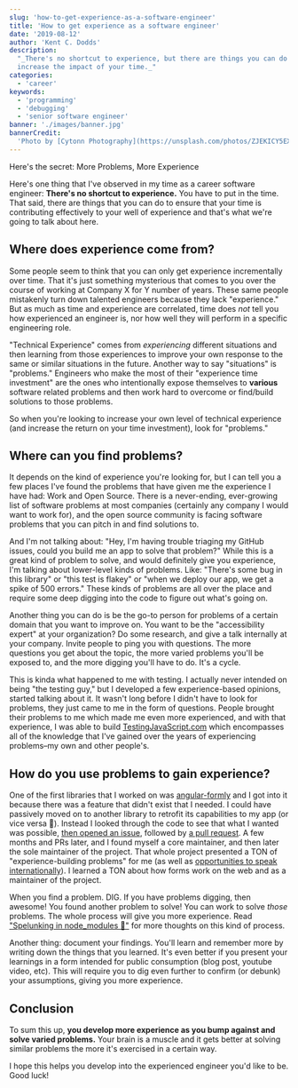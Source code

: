 ```yaml
---
slug: 'how-to-get-experience-as-a-software-engineer'
title: 'How to get experience as a software engineer'
date: '2019-08-12'
author: 'Kent C. Dodds'
description:
  "_There's no shortcut to experience, but there are things you can do to
  increase the impact of your time._"
categories:
  - 'career'
keywords:
  - 'programming'
  - 'debugging'
  - 'senior software engineer'
banner: './images/banner.jpg'
bannerCredit:
  'Photo by [Cytonn Photography](https://unsplash.com/photos/ZJEKICY5EXY)'
---
```


Here's the secret: More Problems, More Experience

Here's one thing that I've observed in my time as a career software engineer:
**There's no shortcut to experience.** You have to put in the time. That said,
there are things that you can do to ensure that your time is contributing
effectively to your well of experience and that's what we're going to talk about
here.

## Where does experience come from?

Some people seem to think that you can only get experience incrementally over
time. That it's just something mysterious that comes to you over the course of
working at Company X for Y number of years. These same people mistakenly turn
down talented engineers because they lack "experience." But as much as time and
experience are correlated, time does _not_ tell you how experienced an engineer
is, nor how well they will perform in a specific engineering role.

"Technical Experience" comes from _experiencing_ different situations and then
learning from those experiences to improve your own response to the same or
similar situations in the future. Another way to say "situations" is "problems."
Engineers who make the most of their "experience time investment" are the ones
who intentionally expose themselves to **various** software related problems and
then work hard to overcome or find/build solutions to those problems.

So when you're looking to increase your own level of technical experience (and
increase the return on your time investment), look for "problems."

## Where can you find problems?

It depends on the kind of experience you're looking for, but I can tell you a
few places I've found the problems that have given me the experience I have had:
Work and Open Source. There is a never-ending, ever-growing list of software
problems at most companies (certainly any company I would want to work for), and
the open source community is facing software problems that you can pitch in and
find solutions to.

And I'm not talking about: "Hey, I'm having trouble triaging my GitHub issues,
could you build me an app to solve that problem?" While this is a great kind of
problem to solve, and would definitely give you experience, I'm talking about
lower-level kinds of problems. Like: "There's some bug in this library" or "this
test is flakey" or "when we deploy our app, we get a spike of 500 errors." These
kinds of problems are all over the place and require some deep digging into the
code to figure out what's going on.

Another thing you can do is be the go-to person for problems of a certain domain
that you want to improve on. You want to be the "accessibility expert" at your
organization? Do some research, and give a talk internally at your company.
Invite people to ping you with questions. The more questions you get about the
topic, the more varied problems you'll be exposed to, and the more digging
you'll have to do. It's a cycle.

This is kinda what happened to me with testing. I actually never intended on
being "the testing guy," but I developed a few experience-based opinions,
started talking about it. It wasn't long before I didn't have to look for
problems, they just came to me in the form of questions. People brought their
problems to me which made me even more experienced, and with that experience, I
was able to build [TestingJavaScript.com](https://testingjavascript.com) which
encompasses all of the knowledge that I've gained over the years of experiencing
problems–my own and other people's.

## How do you use problems to gain experience?

One of the first libraries that I worked on was
[angular-formly](https://github.com/formly-js/angular-formly) and I got into it
because there was a feature that didn't exist that I needed. I could have
passively moved on to another library to retrofit its capabilities to my app
(or vice versa 😬). Instead I looked through the code to see that what I wanted
was possible,
[then opened an issue](https://github.com/formly-js/angular-formly/issues/16),
followed by
[a pull request](https://github.com/formly-js/angular-formly/pull/17). A few
months and PRs later, and I found myself a core maintainer, and then later the
sole maintainer of the project. That whole project presented a TON of
"experience-building problems" for me (as well as
[opportunities to speak internationally](/talks/#json-powered-forms)). I learned
a TON about how forms work on the web and as a maintainer of the project.

When you find a problem. DIG. If you have problems digging, then awesome! You
found another problem to solve! You can work to solve _those_ problems. The
whole process will give you more experience. Read
["Spelunking in node_modules 👷"](/blog/spelunking-in-node-modules) for more
thoughts on this kind of process.

Another thing: document your findings. You'll learn and remember more by writing
down the things that you learned. It's even better if you present your learnings
in a form intended for public consumption (blog post, youtube video, etc). This
will require you to dig even further to confirm (or debunk) your assumptions,
giving you more experience.

## Conclusion

To sum this up, **you develop more experience as you bump against and solve
varied problems.** Your brain is a muscle and it gets better at solving similar
problems the more it's exercised in a certain way.

I hope this helps you develop into the experienced engineer you'd like to be.
Good luck!
